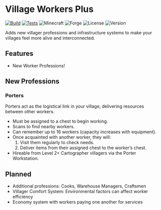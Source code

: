 # Village Workers Plus

[![Build](https://github.com/SoSly/VillageWorkersPlus/workflows/build/badge.svg)](https://github.com/SoSly/VillageWorkersPlus/actions/workflows/build.yml)
[![Tests](https://github.com/SoSly/VillageWorkersPlus/workflows/test/badge.svg)](https://github.com/SoSly/VillageWorkersPlus/actions/workflows/test.yml)
![Minecraft](https://img.shields.io/badge/Minecraft-1.20.1-green)
![Forge](https://img.shields.io/badge/Forge-47.1.100-orange)
![License](https://img.shields.io/badge/License-GPLv3-blue)
![Version](https://img.shields.io/badge/Version-0.1.0--alpha-yellow)

Adds new villager professions and infrastructure systems to make your villages feel more alive and interconnected.

## Features
- New Worker Professions!

## New Professions

### Porters
Porters act as the logistical link in your village, delivering resources between other workers.

- Must be assigned to a chest to begin working.
- Scans to find nearby workers.
- Can remember up to 16 workers (capacity increases with equipment).
- Once acquainted with another worker, they will:
    1. Visit them regularly to check needs.
    2. Deliver items from their assigned chest to the worker’s chest.
- Hireable from Level 2+ Cartographer villagers via the Porter Workstation.

## Planned
- Additional professions: Cooks, Warehouse Managers, Craftsmen
- Villager Comfort System: Environmental factors can affect worker efficiency
- Economy system with workers paying one another for services
